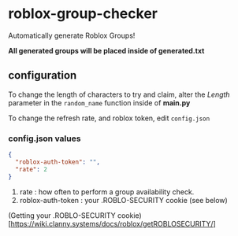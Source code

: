 # roblox-group-checker

Automatically generate Roblox Groups!

**All generated groups will be placed inside of generated.txt**

## configuration

To change the length of characters to try and claim, alter the *Length* parameter in the `random_name` function inside of **main.py**

To change the refresh rate, and roblox token, edit `config.json`

### config.json values

```json
{
  "roblox-auth-token": "",
  "rate": 2
}
```

1. rate : how often to perform a group availability check.
2. roblox-auth-token : your .ROBLO-SECURITY cookie (see below)

(Getting your .ROBLO-SECURITY cookie)[https://wiki.clanny.systems/docs/roblox/getROBLOSECURITY/]

